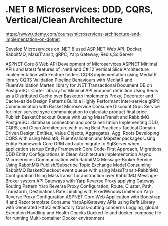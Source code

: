 # .NET 8 Microservices: DDD, CQRS, Vertical/Clean Architecture

https://www.udemy.com/course/microservices-architecture-and-implementation-on-dotnet

Develop Microservices on .NET 8 used ASP.NET Web API, Docker, RabbitMQ, MassTransit, gRPC, Yarp Gateway, Redis,SqlServer



ASPNET Core 8 Web API Development of Microservices
ASPNET Minimal APIs and latest features of .Net8 and C# 12
Vertical Slice Architecture implementation with Feature folders
CQRS implementation using MediatR library
CQRS Validation Pipeline Behaviours with MediatR and FluentValidation
Marten library for .NET Transactional Document DB on PostgreSQL
Carter Library for Minimal API endpoint definition
Using Redis as a Distributed Cache over Basketdb
Implements Proxy, Decorator and Cache-aside Design Patterns
Build a Highly Performant inter-service gRPC Communication with Basket Microservice
Consume Discount Grpc Service for inter-service sync communication to calculate product final price
Publish BasketCheckout Queue with using MassTransit and RabbitMQ
PostgreSQL database connection and containerization
Implementing DDD, CQRS, and Clean Architecture with using Best Practices
Tactical Domain-Driven Design: Entities, Value Objects, Aggregates, Agg. Roots
Developing CQRS with using MediatR, FluentValidation and Mapster packages
Using Entity Framework Core ORM and auto migrate to SqlServer when application startup
Entity Framework Core Code-First Approach, Migrations, DDD Entity Configurations in Clean Architecture implementation
Async Microservices Communication with RabbitMQ Message-Broker Service
Using RabbitMQ Publish/Subscribe Topic Exchange Model
Consuming RabbitMQ BasketCheckout event queue with using MassTransit-RabbitMQ Configuration
Using MassTransit for abstraction over RabbitMQ Message-Broker system
API Gateways with Yarp Reverse Proxy applying Gateway Routing Pattern
Yarp Reverse Proxy Configuration; Route, Cluster, Path, Transform, Destinations
Rate Limiting with FixedWindowLimiter on Yarp Reverse Proxy Configuration
ASPNET Core Web Application with Bootstrap 4 and Razor template
Consume YarpApiGateway APIs using Refit Library with Generated HttpClientFactory
Cross-cutting concerns Logging, global Exception Handling and Health Checks
Dockerfile and docker-compose file for running Multi-container Docker environment